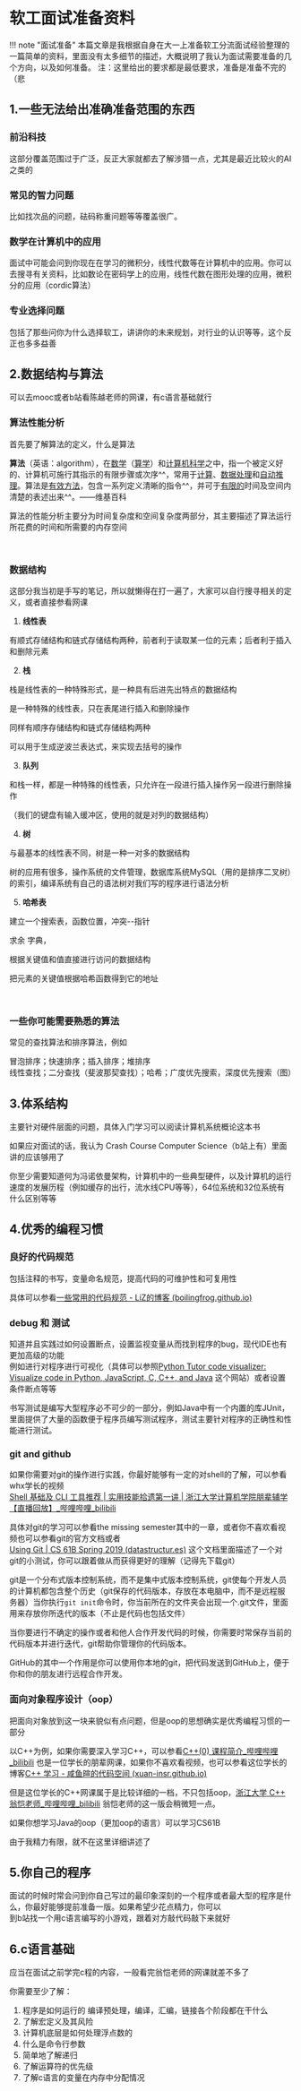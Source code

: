 # 软工面试准备资料

!!! note "面试准备"
    本篇文章是我根据自身在大一上准备软工分流面试经验整理的一篇简单的资料，里面没有太多细节的描述，大概说明了我认为面试需要准备的几个方向，以及如何准备。
    注：这里给出的要求都是最低要求，准备是准备不完的（悲

## 1.一些无法给出准确准备范围的东西

### 前沿科技

这部分覆盖范围过于广泛，反正大家就都去了解涉猎一点，尤其是最近比较火的AI之类的

### 常见的智力问题

比如找次品的问题，砝码称重问题等等覆盖很广。

### 数学在计算机中的应用

面试中可能会问到你现在在学习的微积分，线性代数等在计算机中的应用。你可以去搜寻有关资料，比如数论在密码学上的应用，线性代数在图形处理的应用，微积分的应用（cordic算法）

### 专业选择问题

包括了那些问你为什么选择软工，讲讲你的未来规划，对行业的认识等等，这个反正也多多益善

## 2.数据结构与算法

可以去mooc或者b站看陈越老师的网课，有c语言基础就行

### 算法性能分析

首先要了解算法的定义，什么是算法

**算法**（英语：algorithm），在[数学](https://zh.wikipedia.org/wiki/%E6%95%B8%E5%AD%B8 "数学")（[算学](https://zh.wikipedia.org/wiki/%E7%AE%97%E5%AD%B8 "算学")）和[计算机科学](https://zh.wikipedia.org/wiki/%E9%9B%BB%E8%85%A6%E7%A7%91%E5%AD%B8 "计算机科学")之中，指一个被定义好的、计算机可施行其指示的有限步骤或次序^^，常用于[计算](https://zh.wikipedia.org/wiki/%E8%A8%88%E7%AE%97 "计算")、[数据处理](https://zh.wikipedia.org/wiki/%E6%95%B0%E6%8D%AE%E5%A4%84%E7%90%86)和[自动推理](https://zh.wikipedia.org/wiki/%E8%87%AA%E5%8A%A8%E6%8E%A8%E7%90%86 "自动推理")。算法是[有效方法](https://zh.wikipedia.org/w/index.php?title=%E6%9C%89%E6%95%88%E6%96%B9%E6%B3%95&action=edit&redlink=1)，包含一系列定义清晰的指令^^，并可于[有限的](https://zh.wiktionary.org/wiki/Special:Search/%E6%9C%89%E9%99%90%E7%9A%84 "wikt:Special:Search/有限的")时间及空间内清楚的表述出来^^。——维基百科

算法的性能分析主要分为时间复杂度和空间复杂度两部分，其主要描述了算法运行所花费的时间和所需要的内存空间

‍

### 数据结构

这部分我当初是手写的笔记，所以就懒得在打一遍了，大家可以自行搜寻相关的定义，或者直接参看网课

1. **线性表**

有顺式存储结构和链式存储结构两种，前者利于读取某一位的元素；后者利于插入和删除元素

2. **栈**

栈是线性表的一种特殊形式，是一种具有后进先出特点的数据结构

是一种特殊的线性表，只在表尾进行插入和删除操作

同样有顺序存储结构和链式存储结构两种

可以用于生成逆波兰表达式，来实现去括号的操作

3. **队列**

和栈一样，都是一种特殊的线性表，只允许在一段进行插入操作另一段进行删除操作

（我们的键盘有输入缓冲区，使用的就是对列的数据结构）

4. **树**

与最基本的线性表不同，树是一种一对多的数据结构

树的应用有很多，操作系统的文件管理，数据库系统MySQL（用的是排序二叉树）的索引，编译系统有自己的语法树对我们写的程序进行语法分析

5. **哈希表**

建立一个搜索表，函数位置，冲突--指针

求余  字典，

根据关键值和值直接进行访问的数据结构

把元素的关键值根据哈希函数得到它的地址

‍

### 一些你可能需要熟悉的算法

常见的查找算法和排序算法，例如

冒泡排序；快速排序；插入排序；堆排序  
线性查找；二分查找（斐波那契查找）；哈希；广度优先搜索，深度优先搜索（图）

## 3.体系结构

主要针对硬件层面的问题，具体入门学习可以阅读计算机系统概论这本书

如果应对面试的话，我认为 Crash Course Computer Science（b站上有）里面讲的应该够用了

你至少需要知道何为冯诺依曼架构，计算机中的一些典型硬件，以及计算机的运行速度的发展历程（例如缓存的出行，流水线CPU等等），64位系统和32位系统有什么区别等等

## 4.优秀的编程习惯

### 良好的代码规范

包括注释的书写，变量命名规范，提高代码的可维护性和可复用性

具体可以参看[一些常用的代码规范 - LiZ的博客 (boilingfrog.github.io)](https://boilingfrog.github.io/2021/11/03/%E4%B8%80%E4%BA%9B%E5%B8%B8%E7%94%A8%E7%9A%84%E4%BB%A3%E7%A0%81%E8%A7%84%E8%8C%83%E6%80%BB%E7%BB%93/)

### debug 和 测试

知道并且实践过如何设置断点，设置监视变量从而找到程序的bug，现代IDE也有更加高级的功能  
例如进行对程序进行可视化（具体可以参照[Python Tutor code visualizer: Visualize code in Python, JavaScript, C, C++, and Java](https://pythontutor.com/render.html#mode=display) 这个网站）或者设置条件断点等等

书写测试是编写大型程序必不可少的一部分，例如Java中有一个内置的库JUnit，里面提供了大量的函数便于程序员编写测试程序，测试主要针对程序的正确性和性能进行测试。

### git and github

如果你需要对git的操作进行实践，你最好能够有一定的对shell的了解，可以参看whx学长的视频  
[Shell 基础及 CLI 工具推荐 | 实用技能拾遗第一讲 | 浙江大学计算机学院朋辈辅学【直播回放】_哔哩哔哩_bilibili](https://www.bilibili.com/video/BV1T84y1w7wB/?vd_source=281de763ba2f400039992d8b2a01a455)  

具体对git的学习可以参看the missing semester其中的一章，或者你不喜欢看视频也可以参看git的官方文档或者  
[Using Git | CS 61B Spring 2019 (datastructur.es)](https://sp19.datastructur.es/materials/guides/using-git)  这个文档里面描述了一个对git的小测试，你可以跟着做从而获得更好的理解（记得先下载git）

git是一个分布式版本控制系统，而不是集中式版本控制系统，git使每个开发人员的计算机都包含整个历史（git保存的代码版本，存放在本电脑中，而不是远程服务器）当你执行`git init`​命令时，你当前所在的文件夹会出现一个.git文件，里面用来存放你所迭代的版本（不止是代码也包括文件）

当你要进行不确定的操作或者和他人合作开发代码的时候，你需要时常保存当前的代码版本并进行迭代，git帮助你管理你的代码版本。

GitHub的其中一个作用是你可以使用你本地的git，把代码发送到GitHub上，便于你和你的朋友进行远程合作开发。

### 面向对象程序设计（oop）

把面向对象放到这一块来貌似有点问题，但是oop的思想确实是优秀编程习惯的一部分

以C++为例，如果你需要深入学习C++，可以参看[C++(0) 课程简介_哔哩哔哩_bilibili](https://www.bilibili.com/video/BV1YT411r7mF/?vd_source=281de763ba2f400039992d8b2a01a455) 也是一位学长的朋辈网课，如果你不喜欢看视频，也可以参看这位学长的博客[C++ 学习 - 咸鱼暄的代码空间 (xuan-insr.github.io)](https://xuan-insr.github.io/cpp/cpp_restart/)

但是这位学长的C++网课属于是比较详细的一档，不只包括oop，[浙江大学 C++ 翁恺老师_哔哩哔哩_bilibili](https://www.bilibili.com/video/BV1dE41167hJ/?spm_id_from=333.999.0.0&vd_source=281de763ba2f400039992d8b2a01a455) 翁恺老师的这一版会稍微短一点。

如果你想学习Java的oop（更加oop的语言）可以学习CS61B

由于我精力有限，就不在这里详细讲述了

## 5.你自己的程序

面试的时候时常会问到你自己写过的最印象深刻的一个程序或者最大型的程序是什么，你最好能够提前准备一版。如果希望少花点精力，你可以  
到b站找一个用c语言编写的小游戏，跟着对方敲代码敲下来就好

## 6.c语言基础

应当在面试之前学完c程的内容，一般看完翁恺老师的网课就差不多了

你需要至少了解：

1. 程序是如何运行的 编译预处理，编译，汇编，链接各个阶段都在干什么
2. 了解宏定义及其风险
3. 计算机底层是如何处理浮点数的
4. 什么是命令行参数
5. 简单地了解递归
6. 了解运算符的优先级
7. 了解c语言的变量在内存中分配情况
